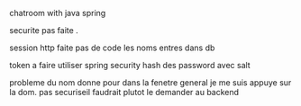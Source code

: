 chatroom with  java spring  

securite pas faite . 

session http faite 
pas de code 
les noms  entres dans db

token a faire 
utiliser spring security
hash des password avec salt

probleme du nom donne pour dans la fenetre general
je me suis appuye sur la dom. pas securiseil faudrait plutot le demander au backend 

